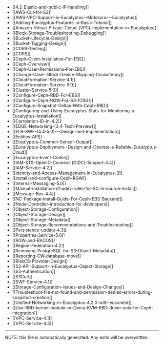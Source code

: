 * [[4.2-Elastic-and-public-IP-handling]]
* [[AWS-CLI-for-S3]]
* [[AWS-VPC-Support-in-Eucalyptus--Midokura---Eucalyptus]]
* [[Adding-Eucalyptus-Features,-a-Basic-Tutorial]]
* [[Amazon-Virtual-Private-Cloud-(VPC)-implementation-in-Eucalyptus]]
* [[Block-Storage-Troubleshooting-Debugging]]
* [[Bucket-Lifecycle-Design]]
* [[Bucket-Tagging-Design]]
* [[CORS-Testing]]
* [[CORS]]
* [[Ceph-Client-Installation-For-EBS]]
* [[Ceph-Overview]]
* [[Ceph-User-Permissions-For-EBS]]
* [[Change-Case--Block-Device-Mapping-Consistency]]
* [[CloudFormation-Service-4.1]]
* [[CloudFormation-Service-5.0]]
* [[Cluster-Service-5.0]]
* [[Configure-Ceph-RBD-For-EBS]]
* [[Configure-Ceph-RGW-For-S3-(OSG)]]
* [[Configure-Snapshot-Deltas-With-Ceph-RBD]]
* [[Configuring-and-Using-Eucalyptus-Stats-for-Monitoring-a-Eucalyptus-Installation]]
* [[Correlation-ID-in-4.2]]
* [[EDGE-Networking-(3.4-Tech-Preview)]]
* [[ELB-SWF-(4.4-5.0)---Design-and-Implementation]]
* [[Entities-API]]
* [[Eucalyptus-Common-Sensor-Output]]
* [[Eucalyptus-Deployment--Design-and-Operate-a-Reliable-Eucalyptus-Cloud]]
* [[Eucalyptus-Event-Codes]]
* [[IAM-STS-OpenID-Connect-(OIDC)-Support-4.4]]
* [[IAM-Service-4.2]]
* [[Identity-and-Access-Management-in-Eucalyptus-3]]
* [[Install-and-configure-Ceph-RGW]]
* [[Internal-Messaging-5.0]]
* [[Manual-installation-of-udev-rules-for-SC-in-source-install]]
* [[Message-Bus-4.4]]
* [[NC-Package-Install-Guide-For-Ceph-EBS-Backend]]
* [[Node-Controller-introduction-for-developers]]
* [[Object-Storage-Configuration]]
* [[Object-Storage-Design]]
* [[Object-Storage-Metadata]]
* [[Object-Storage-Recommendations-and-Troubleshooting]]
* [[Persistence-update-4.3]]
* [[Properties-Service-5.0]]
* [[RGW-and-RADOS]]
* [[Region-Federation-4.2]]
* [[Removing-PostgreSQL-for-S3-Object-Metadata]]
* [[Reporting-CW-database-move]]
* [[RiakCS-Provider-Design]]
* [[S3-API-Support-in-Eucalyptus-Object-Storage]]
* [[S3-Authentication]]
* [[S3Curl]]
* [[SWF-Service-4.1]]
* [[Storage-Configuration-Issues-and-Design-Changes]]
* [[Troubleshoot-file-not-found-and-permission-denied-errors-during-snapshot-creation]]
* [[Unified-Networking-in-Eucalyptus-4.2.0-with-eucanetd]]
* [[Use-RBD-kernel-module-or-Qemu-KVM-RBD-driver-only-for-Ceph-integration]]
* [[VPC-Service-4.1]]
* [[VPC-Service-4.3]]

*****
NOTE: this file is automatically generated. Any edits will be overwritten.
